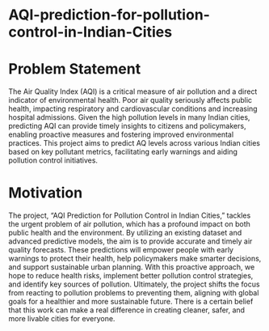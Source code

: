 # AQI-prediction-for-pollution-control-in-Indian-Cities

# Problem Statement 
 The Air Quality Index (AQI) is a critical measure of air pollution and a direct indicator of environmental health. Poor air quality seriously affects public health, impacting respiratory and cardiovascular conditions and increasing hospital admissions. Given the high pollution levels in many Indian cities, predicting AQI can provide timely insights to citizens and policymakers, enabling proactive measures and fostering improved environmental practices. This project aims to predict AQ levels across various Indian cities based on key pollutant metrics, facilitating early warnings and aiding pollution control initiatives.

# Motivation 
The project, “AQI Prediction for Pollution Control in Indian Cities,” tackles the urgent problem of air pollution, which has a profound impact on both public health and the environment. By utilizing an existing dataset and advanced predictive models, the aim is to provide accurate and timely air quality forecasts. These predictions will empower people with early warnings to protect their health, help policymakers make smarter decisions, and support sustainable urban planning. With this proactive approach, we hope to reduce health risks, implement better pollution control strategies, and identify key sources of pollution. Ultimately, the project shifts the focus from reacting to pollution problems to preventing them, aligning with global goals for a healthier and more sustainable future. There is a certain belief that this work can make a real difference in creating cleaner, safer, and more livable cities for everyone.
